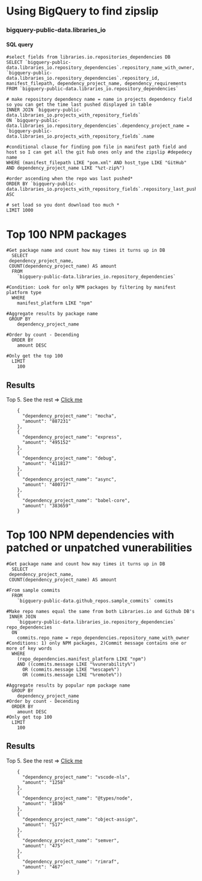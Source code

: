    # Using BigQuery to find zipslip
   
   ### bigquery-public-data.libraries_io

#### SQL query
    #select fields from libraries.io.repositories_dependencies DB
    SELECT `bigquery-public-data.libraries_io.repository_dependencies`.repository_name_with_owner, `bigquery-public-data.libraries_io.repository_dependencies`.repository_id, manifest_filepath, dependency_project_name, dependency_requirements  
    FROM `bigquery-public-data.libraries_io.repository_dependencies`

    # make repository dependency name = name in projects dependency field so you can get the time last pushed displayed in table 
    INNER JOIN `bigquery-public-data.libraries_io.projects_with_repository_fields`
    ON `bigquery-public-data.libraries_io.repository_dependencies`.dependency_project_name = `bigquery-public-data.libraries_io.projects_with_repository_fields`.name
    
    #conditional clause for finding pom file in manifest path field and host so I can get all the git hub ones only and the zipslip #depedecy name
    WHERE (manifest_filepath LIKE "pom.xml" AND host_type LIKE "GitHub" 
    AND dependency_project_name LIKE "%zt-zip%") 

    #order ascending when the repo was last pushed*
    ORDER BY `bigquery-public-data.libraries_io.projects_with_repository_fields`.repository_last_pushed_timestamp ASC
    
    # set load so you dont download too much *
    LIMIT 1000

# Top 100 NPM packages
    #Get package name and count how may times it turns up in DB
      SELECT
     dependency_project_name,
     COUNT(dependency_project_name) AS amount
      FROM
        `bigquery-public-data.libraries_io.repository_dependencies`
      
    #Condition: Look for only NPM packages by filtering by manifest platform type
      WHERE
        manifest_platform LIKE "npm"
    
    #Aggregate results by package name
     GROUP BY
        dependency_project_name
    
    #Order by count - Decending
      ORDER BY
        amount DESC  
    
    #Only get the top 100
      LIMIT
        100
        
   

## Results
  
  Top 5. See the rest => [Click me](./results-20190221-214858.json)
 
       
        {
          "dependency_project_name": "mocha",
          "amount": "887231"
        },
        {
          "dependency_project_name": "express",
          "amount": "495152"
        },
        {
          "dependency_project_name": "debug",
          "amount": "411817"
        },
        {
          "dependency_project_name": "async",
          "amount": "400717"
        },
        {
          "dependency_project_name": "babel-core",
          "amount": "383659"
        }
       
# Top 100 NPM dependencies with patched or unpatched vunerabilities

    #Get package name and count how may times it turns up in DB
      SELECT
     dependency_project_name,
     COUNT(dependency_project_name) AS amount
    
    #From sample commits   
      FROM
        `bigquery-public-data.github_repos.sample_commits` commits
    
    #Make repo names equal the same from both Libraries.io and Github DB's 
     INNER JOIN
        `bigquery-public-data.libraries_io.repository_dependencies` repo_dependencies
      ON
        commits.repo_name = repo_dependencies.repository_name_with_owner
    #Conditions: 1) only NPM packages, 2)Commit message contains one or more of key words 
      WHERE
        (repo_dependencies.manifest_platform LIKE "npm")
        AND ((commits.message LIKE "%vunerability%")
          OR (commits.message LIKE "%escape%")
          OR (commits.message LIKE "%remote%"))
    
    #Aggregate results by popular npm package name  
      GROUP BY
        dependency_project_name
    #Order by count - Decending 
      ORDER BY
        amount DESC
    #Only get top 100  
      LIMIT
        100
## Results

Top 5. See the rest => [Click me](./results-20190221-214858.json)

        {
          "dependency_project_name": "vscode-nls",
          "amount": "1258"
        },
        {
          "dependency_project_name": "@types/node",
          "amount": "1036"
        },
        {
          "dependency_project_name": "object-assign",
          "amount": "517"
        },
        {
          "dependency_project_name": "semver",
          "amount": "475"
        },
        {
          "dependency_project_name": "rimraf",
          "amount": "467"
        }
